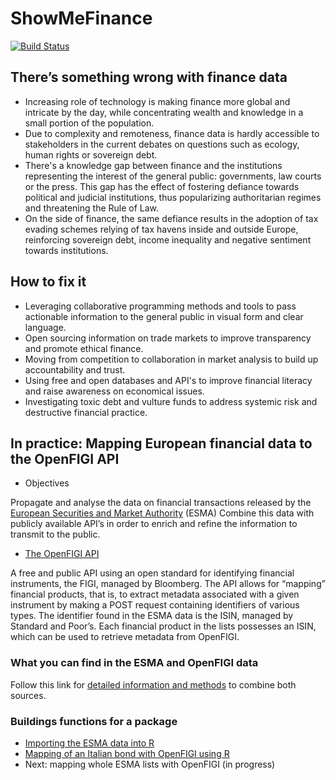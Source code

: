 # ShowMeFinance
[![Build Status](https://travis-ci.org/CivicLabsBelgium/ShowMeFinance.svg?branch=master)](https://travis-ci.org/CivicLabsBelgium/ShowMeFinance)

## There’s something wrong with finance data

- Increasing role of technology is making finance more global and intricate by the day, while concentrating wealth and knowledge in a small portion of the population.
- Due to complexity and remoteness, finance data is hardly accessible to stakeholders in the current debates on questions such as ecology, human rights or sovereign debt.
- There's a knowledge gap between finance and the institutions representing the interest of the general public: governments, law courts or the press. This gap has the effect of fostering defiance towards political and judicial institutions, thus popularizing authoritarian regimes and threatening the Rule of Law.
- On the side of finance, the same defiance results in the adoption of tax evading schemes relying of tax havens inside and outside Europe, reinforcing sovereign debt, income inequality and negative sentiment towards institutions.


## How to fix it

- Leveraging collaborative programming methods and tools to pass actionable information to the general public in visual form and clear language.
- Open sourcing information on trade markets to improve transparency and promote ethical finance.
- Moving from competition to collaboration in market analysis to build up accountability and trust.
- Using free and open databases and API's to improve financial literacy and raise awareness on economical issues.
- Investigating toxic debt and vulture funds to address systemic risk and destructive financial practice.



## In practice: Mapping European financial data to the OpenFIGI API

- Objectives

Propagate and analyse the data on financial transactions released by the [European Securities and Market Authority](https://www.esma.europa.eu/data-systematic-internaliser-calculations) (ESMA)
Combine this data with publicly available API’s in order to enrich and refine the information to transmit to the public.

- [The OpenFIGI API](https://www.openfigi.com/api)

A free and public API using an open standard for identifying financial instruments, the FIGI, managed by Bloomberg. The API allows for “mapping” financial products, that is, to extract metadata associated with a given instrument by making a POST request containing identifiers of various types.
The identifier found in the ESMA data is the ISIN, managed by Standard and Poor’s. Each financial product in the lists possesses an ISIN, which can be used to retrieve metadata from OpenFIGI.


### What you can find in the ESMA and OpenFIGI data

Follow this link for [detailed information and methods](https://github.com/CivicLabsBelgium/ShowMeFinance/blob/master/Guide_on_ESMA_data_and_OpenFIGI_API.md) to combine both sources.

### Buildings functions for a package

- [Importing the ESMA data into R](https://github.com/CivicLabsBelgium/ShowMeFinance/blob/master/Import_ISIN_list_in_R.md)
- [Mapping of an Italian bond with OpenFIGI using R](https://github.com/CivicLabsBelgium/ShowMeFinance/blob/master/OpenFIGI_mapping_in_R.md)
- Next: mapping whole ESMA lists with OpenFIGI (in progress)
